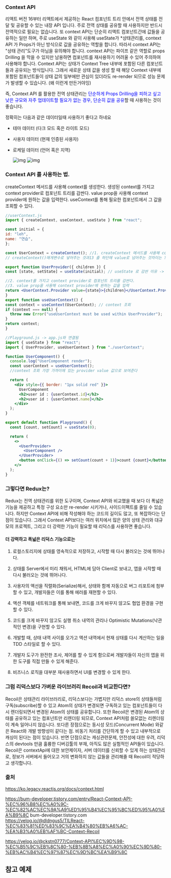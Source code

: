 ### Context API
리액트 버전 16부터  리액트에서 제공하는 React 컴포넌트 트리 안에서 전역 상태를 전달 및 공유할 수 있는 내장 API 입니다. 주로 전역 상태를 공유할 때 사용하지만 반드시 전역적으로 필요는 없습니다. 또  context API는 단순히 리액트 컴포넌트간에 값들을 공유하는 일만 하며, 주로  useState 와 같이 사용해 useState가 *상태관리를, context API 가 Props가 아닌 방식으로 값을 공유하는 역할을 합니다. 따라서 context API는 "상태 관리"도구가 아님을 유의해야 합니다. context API는 파이프 같은 역할로 props Drilling 을 막을 수 있지만 남용하면 컴포넌트를 재사용하기 어려울 수 있어 주의하여 사용해야 합니다. Context API는 상태가 Context Tree 내부에 포함된 다른 컴포넌트들과 공유되는 방식입니다. 그래서 새로운 상태 값을 생성 할 때 해당 Context 내부에 포함된  컴포넌트들이 상태 값의 일부에만 관심이 있더라도 re-render 되므로 성능 문제가 발생할 수 있습니다. (왜 이런게 만든거야잉)

즉, Context API 를 활용한 전역 상태관리는 <span style="color:blue"> 단순하게 Props Drilling을 피하고 싶고 낮은 규모와  자주 업데이트할 필요가 없는 경우, 단순히 값을 공유</span>할 때 사용하는 것이 좋습니다.

정확히는 다음과 같은 데이터일때 사용하기 좋다고 하네요

- 테마 데이터 (다크 모드 혹은 라이트 모드)
- 사용자 데이터 (현재 인증된 사용자)
- 로케일 데이터 (언어 혹은 지역)

  ![img](https://img1.daumcdn.net/thumb/R1280x0/?scode=mtistory2&fname=https%3A%2F%2Fblog.kakaocdn.net%2Fdn%2FcL5Mb3%2FbtstwGs25ME%2Fi7LhUzmo6kJAfQ5twdWhHk%2Fimg.png)
 ![img](https://img1.daumcdn.net/thumb/R1280x0/?scode=mtistory2&fname=https%3A%2F%2Fblog.kakaocdn.net%2Fdn%2FbUOVbT%2Fbtstw3Io6dX%2FsgtOCaIvw5sBA5fEknBplk%2Fimg.png)
### Context API 를 사용하는 법.
createContext 메서드를 사용해 context를 생성한다.
생성된 context를 가지고 context provider로 컴포넌트 트리를 감싼다.
value prop을 사용해 context provider에 원하는 값을 입력한다.
useContext를 통해 필요한 컴포넌트에서 그 값을 조회할 수 있다.
  ```jsx
//userContext.js
import { createContext, useContext, useState } from "react";

const initial = {
  id: "leh",
  name: "연습",
};

const UserContext = createContext(); //1. createContext 메서드를 사용해 context를 생성
// createContext()매게변수로 넣어주는 것과13 줄 하단에 value로 넘어주는 것차이는 ?

export function UserProvider({ children }) {
  const [state, setState] = useState(initial); // useState 로 감싼 이유 -> 상태관리를 위해/Provider 상위 컴포넌트가 리렌더링되더라도 initialState는 바뀌지 않도록, 참조 동일성을 유지하도록 하기 위해 사용

  //2. context를 가지고 context provider로 컴포넌트 트리를 감싼다.
  //3. value prop을 사용해 context provider에 원하는 값을 입력
  return <UserContext.Provider value={state}>{children}</UserContext.Provider>;
}
export function useUserContext() {
  const context = useContext(UserContext); // context 조회
  if (context === null) {
    throw new Error("useUserContext must be used within UserProvider");
  }
  return context;
}
```
```jsx
//Playground.js -> app.js와 연결됨
import { useState } from "react";
import { UserProvider, useUserContext } from "./userContext";

function UserComponent() {
  console.log("UserComponent render");
  const userContext = useUserContext();
  //context 조회 가장 가까이에 있는 provider value 값으로 보여준다

  return (
    <div style={{ border: "1px solid red" }}>
      UserComponent
      <h2>user id : {userContext.id}</h2>
      <h2>user id : {userContext.name}</h2>
    </div>
  );
}

export default function Playground() {
  const [count, setCount] = useState(0);

  return (
    <>
      <UserProvider>
        <UserComponent />
      </UserProvider>
      <button onClick={() => setCount(count + 1)}>count {count}</button> 
    </>
  );
}

```

### 그렇다면 Redux는?
Redux는 전역 상태관리를 위한 도구이며, Context API와 비교했을 때 보다 더 폭넓은 기능을 제공하고 특정 구성 요소만 re-render 시키거나, 사이드이펙트를 줄일 수 있습니다. 하지만 Context API에 비해 작성해야 하는 코드의 길이도 많고, 또 복잡하다는 단점이 있습니다. 그래서  Context API보다는  여러 위치에서 많은 양의 상태 관리와 대규모의 프로젝트, 그리고 더 강력한 기능이 필요할 때 리덕스를 사용하면 좋습니다.
####  더 강력하고 폭넓은 리덕스 기능으로는 
1. 로컬스토리지에 상태를 영속적으로 저장하고, 시작할 때 다시 불러오는 것에 뛰어나다.

2. 상태를 Server에서 미리 채워서, HTML에 담아 Client로 보내고, 앱을 시작할 때 다시 불러오는 것에 뛰어나다.

3. 사용자의 액선을 직렬화(Serialize)해서, 상태와 함께 자동으로 버그 리포트에 첨부할 수 있고, 개발자들은 이를 통해 에러를 재현할 수 있다.

4. 액션 객체를 네트워크를 통해 보내면, 코드를 크게 바꾸지 않고도 협업 환경을 구현할 수 있다.

5. 코드를 크게 바꾸지 않고도 실행 취소 내역의 관리나 Optimistic Mutations(낙관적인 변경)을 구현할 수 있다.

6. 개발할 때, 상태 내역 사이를 오가고 액션 내역에서 현재 상태를 다시 계산하는 일을 TDD 스타일로 할 수 있다.

7. 개발자 도구가 완전한 조사, 제어를 할 수 있게 함으로써 개발자들이 자신의 앱을 위한 도구를 직접 만들 수 있게 해준다.

8. 비즈니스 로직을 대부분 재사용하면서 UI를 변경할 수 있게 한다.

### 그럼 리덕스보다 가벼운 라이브러리 Recoil과 비교한다면?
Recoil은 상태관리 라이브러리로, 리덕스보다는 가볍지만 리덕스 store의 상태들처럼 구독(subscribe)할 수 있고 Atom의 상태가 변경되면 구독하고 있는 컴포넌트들이 다시 렌더링되면서 변경된 Atom의 상태를 공유합니다.  또한 Recoil은 변경된 Atom의 상태를 공유하고 있는 컴포넌트만 리렌더링 되므로, Context API처럼 쓸모없는 리렌더링이 계속 일어나지 않습니다.  또다른 장점으로는 동시성 모드(Concurrent Mode) 와같은  React와 개발 방향성이 같다는 점.  비동기 처리를 간단하게 할 수 있고  내부적으로 캐싱이 된다는 점이 있습니다. 반면 단점으로는 캐싱관련문제, 안전성에 대한 우려, 리덕스의 devtools 만큼 훌륭한 디버깅툴의 부재, 아직도 많은 실험적인 API들이 있습니다.
 Recoil은  contextApi에 대한 보안제이자,  서버 데이터를 신뢰할 수 있게 하는 상태관리로, 정보가 서버에서 들어오고 거의 변화하지 않는 값들을 관리해줄 때 Recoil이 적당하고 생각합니다.
 
### 출처 
https://ko.legacy.reactjs.org/docs/context.html

https://bum-developer.tistory.com/entry/React-Context-API-%EC%96%B8%EC%A0%9C-%EC%82%AC%EC%9A%A9%ED%95%B4%EC%95%BC%ED%95%A0%EA%B9%8C
bum-developer.tistory.com
https://velog.io/@dldngus5/TILReact-%EC%83%81%ED%83%9C%EA%B4%80%EB%A6%AC-%EA%B3%A0%EB%AF%BC-Context-Recoil

https://velog.io/@ckstn0777/Context-API%EC%9D%98-%EC%B5%9C%EB%8C%80-%EB%8B%A8%EC%A0%90%EC%9D%80-%EB%AC%B4%EC%97%87%EC%9D%BC%EA%B9%8C

## 참고 예제

